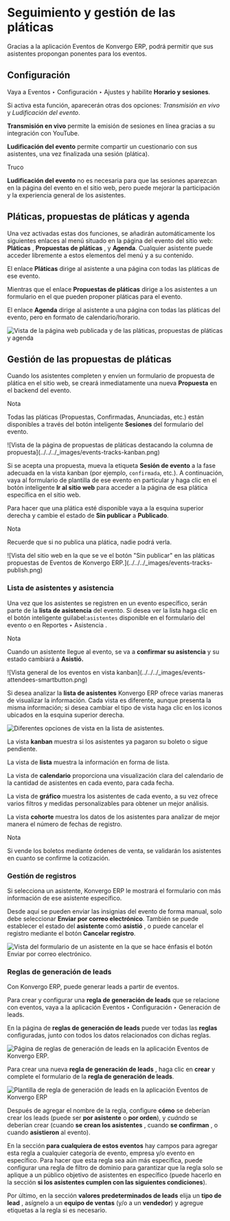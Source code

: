 # Seguimiento y gestión de las pláticas

Gracias a la aplicación Eventos de Konvergo ERP, podrá permitir que sus asistentes
propongan ponentes para los eventos.

## Configuración

Vaya a Eventos ‣ Configuración ‣ Ajustes y habilite **Horario y sesiones**.

Si activa esta función, aparecerán otras dos opciones: _Transmisión en vivo_ y
_Ludificación del evento_.

**Transmisión en vivo** permite la emisión de sesiones en línea gracias a su
integración con YouTube.

**Ludificación del evento** permite compartir un cuestionario con sus
asistentes, una vez finalizada una sesión (plática).

<div class="alert alert-info">
<p class="alert-title">
Truco</p><p><b>Ludificación del evento</b> no es necesaria para que las sesiones aparezcan en la página del evento en el sitio web, pero puede mejorar la participación y la experiencia general de los asistentes.</p>
</div>

## Pláticas, propuestas de pláticas y agenda

Una vez activadas estas dos funciones, se añadirán automáticamente los
siguientes enlaces al menú situado en la página del evento del sitio web:
**Pláticas** , **Propuestas de pláticas** , y **Agenda**. Cualquier asistente
puede acceder libremente a estos elementos del menú y a su contenido.

El enlace **Pláticas** dirige al asistente a una página con todas las pláticas
de ese evento.

Mientras que el enlace **Propuestas de pláticas** dirige a los asistentes a un
formulario en el que pueden proponer pláticas para el evento.

El enlace **Agenda** dirige al asistente a una página con todas las pláticas
del evento, pero en formato de calendario/horario.

![Vista de la página web publicada y de las pláticas, propuestas de pláticas y
agenda](../../../_images/events-talk-proposal-header.png)

## Gestión de las propuestas de pláticas

Cuando los asistentes completen y envíen un formulario de propuesta de plática
en el sitio web, se creará inmediatamente una nueva **Propuesta** en el
backend del evento.

<div class="alert alert-primary">
<p class="alert-title">
Nota</p><p>Todas las pláticas (Propuestas, Confirmadas, Anunciadas, etc.) están disponibles a través del botón inteligente <b>Sesiones</b> del formulario del evento.</p>
</div> ![Vista de la página de propuestas de pláticas destacando
la columna de propuesta](../../../_images/events-tracks-kanban.png)

Si se acepta una propuesta, mueva la etiqueta **Sesión de evento** a la fase
adecuada en la vista kanban (por ejemplo, `confirmada`, etc.). A continuación,
vaya al formulario de plantilla de ese evento en particular y haga clic en el
botón inteligente **Ir al sitio web** para acceder a la página de esa plática
específica en el sitio web.

Para hacer que una plática esté disponible vaya a la esquina superior derecha
y cambie el estado de **Sin publicar** a **Publicado**.

<div class="alert alert-primary">
<p class="alert-title">
Nota</p><p>Recuerde que si no publica una plática, nadie podrá verla.</p>
</div> ![Vista del sitio web en la que se ve el botón "Sin
publicar" en las pláticas propuestas de Eventos de
Konvergo ERP.](../../../_images/events-tracks-publish.png)

### Lista de asistentes y asistencia

Una vez que los asistentes se registren en un evento específico, serán parte
de la **lista de asistencia** del evento. Si desea ver la lista haga clic en
el botón inteligente guilabel:`asistentes` disponible en el formulario del
evento o en Reportes ‣ Asistencia .

<div class="alert alert-primary">
<p class="alert-title">
Nota</p><p>Cuando un asistente llegue al evento, se va a <b>confirmar su asistencia</b> y su estado cambiará a <b>Asistió.</b></p>
</div> ![Vista general de los eventos en vista
kanban](../../../_images/events-attendees-smartbutton.png)

Si desea analizar la **lista de asistentes** Konvergo ERP ofrece varias maneras de
visualizar la información. Cada vista es diferente, aunque presenta la misma
información; si desea cambiar el tipo de vista haga clic en los iconos
ubicados en la esquina superior derecha.

![Diferentes opciones de vista en la lista de
asistentes.](../../../_images/events-attendees-view-options.png)

La vista **kanban** muestra si los asistentes ya pagaron su boleto o sigue
pendiente.

La vista de **lista** muestra la información en forma de lista.

La vista de **calendario** proporciona una visualización clara del calendario
de la cantidad de asistentes en cada evento, para cada fecha.

La vista de **gráfico** muestra los asistentes de cada evento, a su vez ofrece
varios filtros y medidas personalizables para obtener un mejor análisis.

La vista **cohorte** muestra los datos de los asistentes para analizar de
mejor manera el número de fechas de registro.

<div class="alert alert-primary">
<p class="alert-title">
Nota</p><p>Si vende los boletos mediante órdenes de venta, se validarán los asistentes en cuanto se confirme la cotización.</p>
</div>

### Gestión de registros

Si selecciona un asistente, Konvergo ERP le mostrará el formulario con más información
de ese asistente específico.

Desde aquí se pueden enviar las insignias del evento de forma manual, solo
debe seleccionar **Enviar por correo electrónico**. También se puede
establecer el estado del **asistente** comó **asistió** , o puede cancelar el
registro mediante el botón **Cancelar registro**.

![Vista del formulario de un asistente en la que se hace énfasis el botón
Enviar por correo electrónico.](../../../_images/events-send-email-button.png)

### Reglas de generación de leads

Con Konvergo ERP, puede generar leads a partir de eventos.

Para crear y configurar una **regla de generación de leads** que se relacione
con eventos, vaya a la aplicación Eventos ‣ Configuración ‣ Generación de
leads.

En la página de **reglas de generación de leads** puede ver todas las
**reglas** configuradas, junto con todos los datos relacionados con dichas
reglas.

![Página de reglas de generación de leads en la aplicación Eventos de
Konvergo ERP.](../../../_images/events-lead-generation-rule-page.png)

Para crear una nueva **regla de generación de leads** , haga clic en **crear**
y complete el formulario de la **regla de generación de leads**.

![Plantilla de regla de generación de leads en la aplicación Eventos de
Konvergo ERP](../../../_images/events-lead-generation-rule-template.png)

Después de agregar el nombre de la regla, configure **cómo** se deberían crear
los leads (puede ser **por asistente** o **por orden**), y _cuándo_ se
deberían crear (cuando **se crean los asistentes** , cuando **se confirman** ,
o cuando **asistieron** al evento).

En la sección **para cualquiera de estos eventos** hay campos para agregar
esta regla a cualquier categoría de evento, empresa y/o evento en específico.
Para hacer que esta regla sea aún más específica, puede configurar una regla
de filtro de dominio para garantizar que la regla solo se aplique a un público
objetivo de asistentes en específico (puede hacerlo en la sección **si los
asistentes cumplen con las siguientes condiciones**).

Por último, en la sección **valores predeterminados de leads** elija un **tipo
de lead** , asígnelo a un **equipo de ventas** (y/o a un **vendedor**) y
agregue etiquetas a la regla si es necesario.

